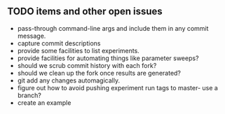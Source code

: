 ## TODO items and other open issues

* pass-through command-line args and include them in any commit message.
* capture commit descriptions
* provide some facilities to list experiments.
* provide facilities for automating things like parameter sweeps?
* should we scrub commit history with each fork?
* should we clean up the fork once results are generated?
* git add any changes automagically.
* figure out how to avoid pushing experiment run tags to master- use a branch?
* create an example